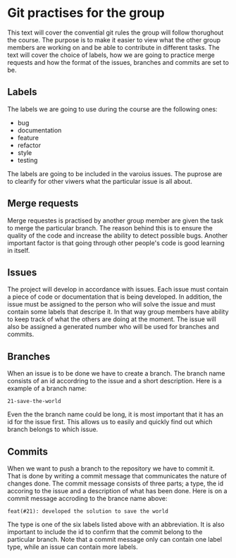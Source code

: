 # Git practises for the group

This text will cover the convential git rules the group will follow thorughout the course. The purpose is to make it easier to view what the other group members are working on and be able to contribute in different tasks. The text will cover the choice of labels, how we are going to practice merge requests and how the format of the issues, branches and commits are set to be.

## Labels
The labels we are going to use during the course are the following ones:

- bug
- documentation
- feature
- refactor
- style
- testing

The labels are going to be included in the varoius issues. The puprose are to clearify for other viwers what the particular issue is all about. 

## Merge requests
Merge requestes is practised by another group member are given the task to merge the particular branch. The reason behind this is to ensure the quality of the code and increase the ability to detect possible bugs. Another important factor is that going through other people's code is good learning in itself. 


## Issues
The project will develop in accordance with issues. Each issue must contain a piece of code or documentation that is being developed. In addition, the issue must be assigned to the person who will solve the issue and must contain some labels that descripe it. In that way group members have ability to keep track of what the others are doing at the moment. The issue will also be assigned a generated number who will be used for branches and commits.  


## Branches
When an issue is to be done we have to create a branch. The branch name consists of an id accordring to the issue and a short description. Here is a example of a branch name:
``` 
21-save-the-world
```
Even the the branch name could be long, it is most important that it has an id for the issue first. This allows us to easily and quickly find out which branch belongs to which issue.


## Commits
When we want to push a branch to the repository we have to commit it. That is done by writing a commit message that communicates the nature of changes done. The commit message consists of three parts; a type, the id accoring to the issue and a description of what has been done. Here is on a commit message accroding to the brance name above: 
``` 
feat(#21): developed the solution to save the world
```
The type is one of the six labels listed above with an abbreviation. It is also important to include the id to confirm that the commit belong to the particular branch. Note that a commit message only can contain one label type, while an issue can contain more labels. 